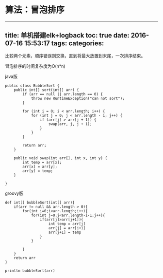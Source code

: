 算法：冒泡排序
=
---
title: 单机搭建elk+logback
toc: true
date: 2016-07-16 15:53:17
tags:
categories:
---

比较两个元素，顺序错误则交换，直到将最大放置到末尾，一次排序结束。

冒泡排序的时间复杂度为O(n*n)

java版

	public class BubbleSort {
	    public int[] sort(int[] arr) {
	        if (arr == null || arr.length == 0) {
	            throw new RuntimeException("can not sort");
	        }

	        for (int i = 0; i < arr.length; i++) {
	            for (int j = 0; j < arr.length - i; j++) {
	                if (arr[j] > arr[j + 1]) {
	                    swap(arr, j, j + 1);
	                }
	            }
	        }

	        return arr;
	    }

	    public void swap(int arr[], int x, int y) {
	        int temp = arr[x];
	        arr[x] = arr[y];
	        arr[y] = temp;
	    }

	}

groovy版

	def int[] bubbleSort(int[] arr){
	    if(arr != null && arr.length > 0){
	        for(int i=0;i<arr.length;i++){
	            for(int j=0;j<arr.length-i-1;j++){
	                if(arr[j]>arr[j+1]){
	                    int temp = arr[j]
	                    arr[j] = arr[j+1]
	                    arr[j+1] = temp
	                }
	            }

	        }
	    }
	    return arr
	}

	println bubbleSort(arr)
